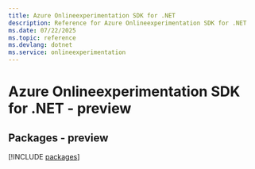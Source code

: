 ```yaml
---
title: Azure Onlineexperimentation SDK for .NET
description: Reference for Azure Onlineexperimentation SDK for .NET
ms.date: 07/22/2025
ms.topic: reference
ms.devlang: dotnet
ms.service: onlineexperimentation
---
```

# Azure Onlineexperimentation SDK for .NET - preview
## Packages - preview
[!INCLUDE [packages](onlineexperimentation-index.md)]